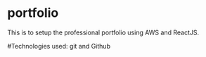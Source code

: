 # portfolio
This is to setup the professional portfolio using AWS and ReactJS.

#Technologies used:
git and Github  
